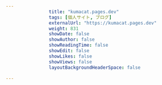---
                title: "kumacat.pages.dev"
                tags: [個人サイト, ブログ]
                externalUrl: "https://kumacat.pages.dev"
                weight: 831
                showDate: false
                showAuthor: false
                showReadingTime: false
                showEdit: false
                showLikes: false
                showViews: false
                layoutBackgroundHeaderSpace: false
                ---

